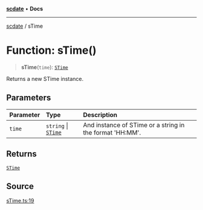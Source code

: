 [**scdate**](../README.md) • **Docs**

---

[scdate](../README.md) / sTime

# Function: sTime()

> **sTime**(`time`): [`STime`](../classes/STime.md)

Returns a new STime instance.

## Parameters

| Parameter | Type                                       | Description                                              |
| :-------- | :----------------------------------------- | :------------------------------------------------------- |
| `time`    | `string` \| [`STime`](../classes/STime.md) | And instance of STime or a string in the format 'HH:MM'. |

## Returns

[`STime`](../classes/STime.md)

## Source

[sTime.ts:19](https://github.com/ericvera/scdate/blob/main/src/sTime.ts#L19)
